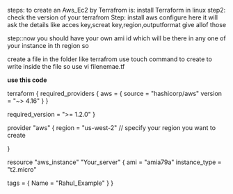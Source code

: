 steps: to create an Aws_Ec2 by Terrafrom is:
install Terraform in linux
step2: check the version of your terrafrom 
Step: install aws configure here 
it will ask the details like acces key,screat key,region,outputformat give allof those

step::now you should have your own ami id which will be there in any one of your instance in th region so 

create a file in the folder like terrafrom 
use touch command to create 
to write inside the file so use vi filenemae.tf

**use this code**

terraform {
  required_providers {
    aws = {
      source  = "hashicorp/aws"
      version = "~> 4.16"
    }
  }

  required_version = ">= 1.2.0"
}

provider "aws" {
  region  = "us-west-2" // specify your region you want to create 
  
}

resource "aws_instance" "Your_server" {
  ami           = "amia79a"
  instance_type = "t2.micro"

  tags = {
    Name = "Rahul_Example"
  }
}
